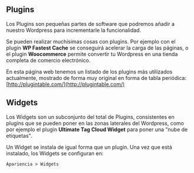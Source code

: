 ## Plugins

Los Plugins son pequeñas partes de software que podremos añadir a nuestro Wordpress para incrementarle la funcionalidad.

Se pueden realizar muchísimas cosas con plugins. Por ejemplo con el plugin **WP Fastest Cache** se conseguirá acelerar la carga de las páginas, o el plugin **Woocommerce**  permite convertir tu Wordpress en una tienda completa de comercio electrónico.

En esta página web tenemos un listado de los plugins más utilizados actualmente, mostrado de forma muy original en forma de tabla periódica:  
[http://plugintable.com/](http://plugintable.com/)

## Widgets

Los Widgets son un subconjunto del total de Plugins, consistentes en plugins que se pueden poner en las zonas laterales del Wordpress, como por ejemplo el plugin **Ultimate Tag Cloud Widget** para poner una "nube de etiquetas".

Un Widget se instala de igual forma que un plugin. Una vez que está instalado, los Widgets se configuran en:

```
Apariencia > Widgets
```



